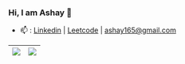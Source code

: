 ### Hi, I am Ashay 👋

<!--
**ashay1001/ashay1001** is a ✨ _special_ ✨ repository because its `README.md` (this file) appears on your GitHub profile.

Here are some ideas to get you started:

- 🔭 I’m currently working on ...
- 🌱 I’m currently learning ...
- 👯 I’m looking to collaborate on ...
- 🤔 I’m looking for help with ...
- 💬 Ask me about ...
- 📫 How to reach me: ...
- 😄 Pronouns: ...
- ⚡ Fun fact: ...
- 🌱 
- 📫 : [Linkedin](https://www.linkedin.com/in/ashaynetke/) | [Leetcode](https://www.leetcode.com/as1001) | [ashay165@gmail.com](mailto:ashay165@gmail.com?subject=[GitHub])
-->
- 📫 : [Linkedin](https://www.linkedin.com/in/ashaynetke/) | [Leetcode](https://www.leetcode.com/as1001) | [ashay165@gmail.com](mailto:ashay165@gmail.com?subject=[GitHub])

|<img src="https://github-readme-stats.vercel.app/api?username=ashay1001&count_private=true&show_icons=true&hide=contribs,prs,issues&hide_border=true&custom_title=Total%20Commits"> | <img src="https://github-readme-stats.vercel.app/api/top-langs/?username=ashay1001&layout=compact&show_icons=true&exclude_repo=AppEngine_Weather&hide_border=true"> |
| ------------- | ------------- |
